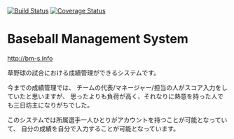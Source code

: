[![Build Status](https://travis-ci.org/tyoshii/bms.svg?branch=staging)](https://travis-ci.org/tyoshii/bms?branch=staging)
[![Coverage Status](https://coveralls.io/repos/tyoshii/bms/badge.png?branch=staging)](https://coveralls.io/r/tyoshii/bms?branch=staging)

Baseball Management System
==========================

http://bm-s.info

草野球の試合における成績管理ができるシステムです。

今までの成績管理では、
チームの代表/マネージャー/担当の人がスコア入力をしていたと思いますが、
思ったよりも負荷が高く、それなりに熱意を持った人でも三日坊主になりがちでした。

このシステムでは所属選手一人ひとりがアカウントを持つことが可能となっていて、
自分の成績を自分で入力することが可能となっています。
